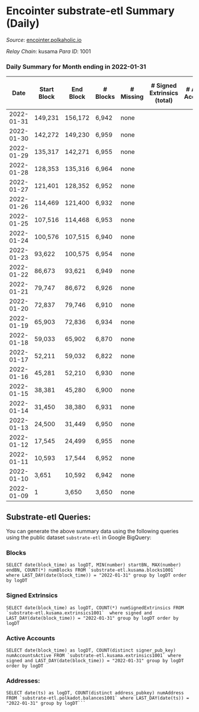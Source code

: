 # Encointer substrate-etl Summary (Daily)

_Source_: [encointer.polkaholic.io](https://encointer.polkaholic.io)

*Relay Chain*: kusama
*Para ID*: 1001



### Daily Summary for Month ending in 2022-01-31


| Date | Start Block | End Block | # Blocks | # Missing | # Signed Extrinsics (total) | # Active Accounts | # Addresses with Balances | # Events | # Transfers | # XCM Transfers In | # XCM Transfers Out |
| ---- | ----------- | --------- | -------- | --------- | --------------------------- | ----------------- | ------------------------- | -------- | ----------- | ------------------ | ------------------- |
| 2022-01-31 | 149,231 | 156,172 | 6,942 | none  |  |  | 1 | 13,884 |   |   |   |
| 2022-01-30 | 142,272 | 149,230 | 6,959 | none  |  |  | 1 | 13,918 |   |   |   |
| 2022-01-29 | 135,317 | 142,271 | 6,955 | none  |  |  | 1 | 13,910 |   |   |   |
| 2022-01-28 | 128,353 | 135,316 | 6,964 | none  |  |  | 1 | 13,931 |   |   |   |
| 2022-01-27 | 121,401 | 128,352 | 6,952 | none  |  |  | 1 | 13,904 |   |   |   |
| 2022-01-26 | 114,469 | 121,400 | 6,932 | none  |  |  | 1 | 13,864 |   |   |   |
| 2022-01-25 | 107,516 | 114,468 | 6,953 | none  |  |  | 1 | 13,906 |   |   |   |
| 2022-01-24 | 100,576 | 107,515 | 6,940 | none  |  |  | 1 | 13,880 |   |   |   |
| 2022-01-23 | 93,622 | 100,575 | 6,954 | none  |  |  | 1 | 13,908 |   |   |   |
| 2022-01-22 | 86,673 | 93,621 | 6,949 | none  |  |  | 1 | 13,898 |   |   |   |
| 2022-01-21 | 79,747 | 86,672 | 6,926 | none  |  |  | 1 | 13,855 |   |   |   |
| 2022-01-20 | 72,837 | 79,746 | 6,910 | none  |  |  | 1 | 13,820 |   |   |   |
| 2022-01-19 | 65,903 | 72,836 | 6,934 | none  |  |  | 1 | 13,868 |   |   |   |
| 2022-01-18 | 59,033 | 65,902 | 6,870 | none  |  |  | 1 | 13,740 |   |   |   |
| 2022-01-17 | 52,211 | 59,032 | 6,822 | none  |  |  | 1 | 13,644 |   |   |   |
| 2022-01-16 | 45,281 | 52,210 | 6,930 | none  |  |  | 1 | 13,860 |   |   |   |
| 2022-01-15 | 38,381 | 45,280 | 6,900 | none  |  |  | 1 | 13,803 |   |   |   |
| 2022-01-14 | 31,450 | 38,380 | 6,931 | none  |  |  | 1 | 13,862 |   |   |   |
| 2022-01-13 | 24,500 | 31,449 | 6,950 | none  |  |  | 1 | 13,900 |   |   |   |
| 2022-01-12 | 17,545 | 24,499 | 6,955 | none  |  |  | 1 | 13,910 |   |   |   |
| 2022-01-11 | 10,593 | 17,544 | 6,952 | none  |  |  | 1 | 13,904 |   |   |   |
| 2022-01-10 | 3,651 | 10,592 | 6,942 | none  |  |  | 1 | 13,884 |   |   |   |
| 2022-01-09 | 1 | 3,650 | 3,650 | none  |  |  | 1 | 7,300 |   |   |   |

## Substrate-etl Queries:
You can generate the above summary data using the following queries using the public dataset `substrate-etl` in Google BigQuery:


### Blocks
```
SELECT date(block_time) as logDT, MIN(number) startBN, MAX(number) endBN, COUNT(*) numBlocks FROM `substrate-etl.kusama.blocks1001`  where LAST_DAY(date(block_time)) = "2022-01-31" group by logDT order by logDT
```


### Signed Extrinsics
```
SELECT date(block_time) as logDT, COUNT(*) numSignedExtrinsics FROM `substrate-etl.kusama.extrinsics1001`  where signed and LAST_DAY(date(block_time)) = "2022-01-31" group by logDT order by logDT
```


### Active Accounts
```
SELECT date(block_time) as logDT, COUNT(distinct signer_pub_key) numAccountsActive FROM `substrate-etl.kusama.extrinsics1001` where signed and LAST_DAY(date(block_time)) = "2022-01-31" group by logDT order by logDT
```


### Addresses:
```
SELECT date(ts) as logDT, COUNT(distinct address_pubkey) numAddress FROM `substrate-etl.polkadot.balances1001` where LAST_DAY(date(ts)) = "2022-01-31" group by logDT```

